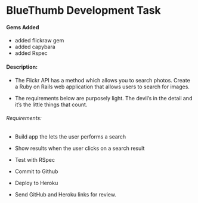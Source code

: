 # BlueThumb Development Task

#### Gems Added
* added flickraw gem
* added capybara
* added Rspec

#### Description:

* The Flickr API has a method which allows you to search photos. Create a Ruby on Rails web application that allows users to search for images. 

* The requirements below are purposely light. The devil’s in the detail and it’s the little things that count.

###### Requirements:

* Build app the lets the user performs a search

* Show results when the user clicks on a search result

* Test with RSpec

* Commit to Github

* Deploy to Heroku

* Send GitHub and Heroku links for review.

